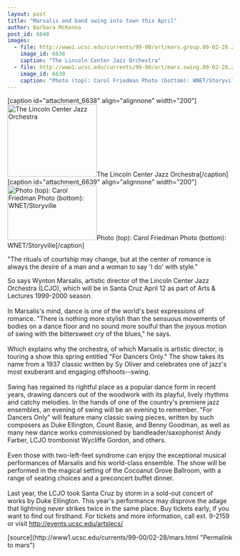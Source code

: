 ```yaml
---
layout: post
title: "Marsalis and band swing into town this April"
author: Barbara McKenna
post_id: 6640
images:
  - file: http://www1.ucsc.edu/currents/99-00/art/mars.group.00-02-28.200.jpg
    image_id: 6638
    caption: "The Lincoln Center Jazz Orchestra"
  - file: http://www1.ucsc.edu/currents/99-00/art/mars.swing.00-02-28.200.jpg
    image_id: 6639
    caption: "Photo (top): Carol Friedman Photo (bottom): WNET/Storyville"
---
```


[caption id="attachment_6638" align="alignnone" width="200"]<a href="http://localhost/mysite/wp-content/uploads/2000/02/mars.group.00-02-28.200.jpg"><img class="size-full wp-image-6638" src="http://localhost/mysite/wp-content/uploads/2000/02/mars.group.00-02-28.200.jpg" alt="The Lincoln Center Jazz Orchestra" width="200" height="162" /></a>The Lincoln Center Jazz Orchestra[/caption]
[caption id="attachment_6639" align="alignnone" width="200"]<a href="http://localhost/mysite/wp-content/uploads/2000/02/mars.swing.00-02-28.200.jpg"><img class="size-full wp-image-6639" src="http://localhost/mysite/wp-content/uploads/2000/02/mars.swing.00-02-28.200.jpg" alt="Photo (top): Carol Friedman Photo (bottom): WNET/Storyville" width="200" height="122" /></a>Photo (top): Carol Friedman Photo (bottom): WNET/Storyville[/caption]
<p>
  "The rituals of courtship may change, but at the center of romance is always the desire of a man and a woman to say 'I do' with style."
</p>So says Wynton Marsalis, artistic director of the Lincoln Center Jazz Orchestra (LCJO), which will be in Santa Cruz April 12 as part of Arts &amp; Lectures 1999-2000 season.<br>
<br>
In Marsalis's mind, dance is one of the world's best expressions of romance. "There is nothing more stylish than the sensuous movements of bodies on a dance floor and no sound more soulful than the joyous motion of swing with the bittersweet cry of the blues," he says.<br>
<br>
Which explains why the orchestra, of which Marsalis is artistic director, is touring a show this spring entitled "For Dancers Only." The show takes its name from a 1937 classic written by Sy Oliver and celebrates one of jazz's most exuberant and engaging offshoots--swing.<br>
<br>
Swing has regained its rightful place as a popular dance form in recent years, drawing dancers out of the woodwork with its playful, lively rhythms and catchy melodies. In the hands of one of the country's premiere jazz ensembles, an evening of swing will be an evening to remember. "For Dancers Only" will feature many classic swing pieces, written by such composers as Duke Ellington, Count Basie, and Benny Goodman, as well as many new dance works commissioned by bandleader/saxophonist Andy Farber, LCJO trombonist Wycliffe Gordon, and others.<br>
<br>
Even those with two-left-feet syndrome can enjoy the exceptional musical performances of Marsalis and his world-class ensemble. The show will be performed in the magical setting of the Cocoanut Grove Ballroom, with a range of seating choices and a preconcert buffet dinner.<br>
<br>
Last year, the LCJO took Santa Cruz by storm in a sold-out concert of works by Duke Ellington. This year's performance may disprove the adage that lightning never strikes twice in the same place. Buy tickets early, if you want to find out firsthand. For tickets and more information, call ext. 9-2159 or visit <a href="http://events.ucsc.edu/artslecs/">http://events.ucsc.edu/artslecs/</a>
<p>

</p>
[source](http://www1.ucsc.edu/currents/99-00/02-28/mars.html "Permalink to mars")
